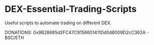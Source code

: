 # DEX-Essential-Trading-Scripts
Useful scripts to automate trading on different DEX.


DONATIONS: 0x9B28885d2FC47C9156601411Dd0d8009D2cC362A - BSC/ETH



